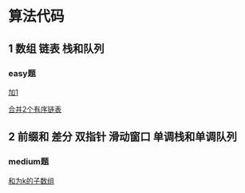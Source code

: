 # 算法代码

## 1 数组 链表 栈和队列

###  easy题

[加1](https://github.com/chengfpvoid/algorithm-notes/tree/main/algorithm-training01-array-linkedlist-stack-queue/src/main/java/org/cheng/algo01/lc66)

[合并2个有序链表](https://github.com/chengfpvoid/algorithm-notes/tree/main/algorithm-training01-array-linkedlist-stack-queue/src/main/java/org/cheng/algo01/lc21)

## 2 前缀和 差分 双指针 滑动窗口 单调栈和单调队列

### medium题

[和为k的子数组](https://github.com/chengfpvoid/algorithm-notes/tree/main/algorithm-training02/src/main/java/org/cheng/algo/lc560)